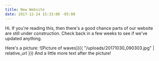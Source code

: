 ```yaml
---
title: New Website
date: 2017-12-24 15:33:00 -05:00
---
```


Hi. 
If you're reading this, then there's a good chance parts of our website are still under construction. Check back in a few weeks to see if we've updated anything.

Here's a picture:
![Picture of waves]({{ "/uploads/20171030_090303.jpg" | relative_url }})
And a little more text after the picture!